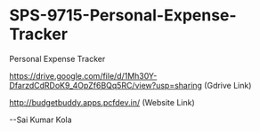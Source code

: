 # SPS-9715-Personal-Expense-Tracker
Personal Expense Tracker

https://drive.google.com/file/d/1Mh30Y-DfarzdCdRDoK9_4OpZf6BQq5RC/view?usp=sharing  (Gdrive Link)

http://budgetbuddy.apps.pcfdev.in/  (Website Link)


--Sai Kumar Kola
